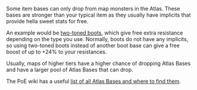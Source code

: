 
Some item bases can only drop from map monsters in the Atlas.
These bases are stronger than your typical item as they usually have implicits that provide hella sweet stats for free.

An example would be [two-toned boots][wiki:two-toned-boots], which give free extra resistance depending on the type you use.
Normally, boots do not have any implicits, so using two-toned boots instead of another boot base can give a free boost of up to +24% to your resistances.

Usually, maps of higher tiers have a higher chance of dropping Atlas Bases and have a larger pool of Atlas Bases that can drop.

The PoE wiki has a useful [list of all Atlas Bases and where to find them][wiki:atlas-bases].

[wiki:two-toned-boots]: https://pathofexile.fandom.com/wiki/Two-Toned_Boots
[wiki:atlas-bases]: https://pathofexile.gamepedia.com/List_of_atlas_base_items

